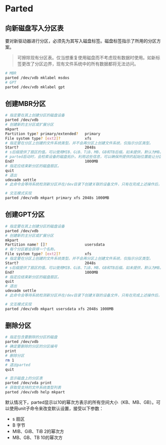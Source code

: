 # Parted

## 向新磁盘写入分区表

要对新驱动器进行分区，必须先为其写入磁盘标签。磁盘标签指示了所用的分区方案。

> 可擦除现有分区表。仅当想重复使用磁盘而不考虑现有数据时使用。如新标签更改了分区边界，现有文件系统中的所有数据都将无法访问。

```bash
# MBR
parted /dev/vdb mklabel msdos
# GPT
parted /dev/vdb mklabel gpt
```

## 创建MBR分区

```bash
# 指定要在其上创建分区的磁盘设备
parted /dev/vdb
# 创建新的主分区或扩展分区
mkpart
Partition type? primary/extended?	primary
File system type? [ext2]?			xfs
# 指定要在分区上创建的文件系统类型。并不会再分区上创建文件系统，仅指示分区类型。
Start?								2048s
# s后缀提供了扇区的值。可以使用MIB、GiB、TiB、MB、GB和TB后缀。如未提供，默认为MB。可以舍入所提供的值，满足磁盘的限制条件。
# parted启动时，会检索设备的磁盘拓扑。利用这些信息，可以确保所提供的起始位置能让分区与磁盘结构对齐，对于获得最佳性能至关重要。对于大多数磁盘，假设起始扇区为2048的倍数较为安全。
End?								1000MB
# 指定应结束新分区的磁盘扇区。
quit
# 退出
udevadm settle
# 此命令会等待系统检测新分区并在/dev目录下创建关联的设备文件，只有在完成上述操作后，才会返回。

# 交互模式实现
parted /dev/vdb mkpart primary xfs 2048s 1000MB
```

## 创建GPT分区

```bash
# 指定要在其上创建分区的磁盘设备
parted /dev/vdb
# 创建新的主分区或扩展分区
mkpart
Partition name? []?					usersdata
# 每个分区都会获得一个名称。
File system type? [ext2]?			xfs
# 指定要在分区上创建的文件系统类型。并不会再分区上创建文件系统，仅指示分区类型。
Start?								2048s
# s后缀提供了扇区的值。可以使用MIB、GiB、TiB、MB、GB和TB后缀。如未提供，默认为MB。可以舍入所提供的值，满足磁盘的限制条件。
End?								1000MB
# 指定应结束新分区的磁盘扇区。
quit
# 退出
udevadm settle
# 此命令会等待系统检测新分区并在/dev目录下创建关联的设备文件，只有在完成上述操作后，才会返回。

# 交互模式实现
parted /dev/vdb mkpart usersdata xfs 2048s 1000MB
```

## 删除分区

```bash
# 指定包含要删除的分区的磁盘
parted /dev/vdb
# 确定要删除的分区的分区编号
print
# 删除分区
rm 1
# 退出parted
quit
```

```bash
# 显示磁盘上的分区表
parted /dev/vda print
# 获取受支持的文件系统类型列表
parted /dev/vdb help mkpart
```

默认情况下，parted显示以10的幂次方表示的所有空间大小（KB、MB、GB）。可以使用unit子命令来改变默认设置，接受以下参数：

* s	                          扇区
* B                             字节
* MIB、GiB、TiB     2的幂次方
* MB、GB、TB        10的幂次方




